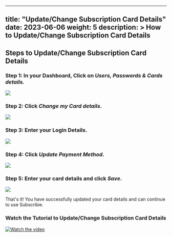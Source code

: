 
---
title: "Update/Change Subscription Card Details"
date: 2023-06-06
weight: 5
description: >
  How to Update/Change Subscription Card Details
---

## Steps to Update/Change Subscription Card Details

### Step 1:  In your Dashboard, Click on *Users, Passwords & Cards details.*

![](https://subscribie.co.uk/blog/content/images/size/w1000/2023/06/image-1.png)

### Step 2: Click *Change my Card details.*

![](https://subscribie.co.uk/blog/content/images/size/w1000/2023/06/image-4.png)

### Step 3: Enter your Login Details.

![](https://subscribie.co.uk/blog/content/images/2023/06/image-14.png)

### Step 4: Click *Update Payment Method*.

![](https://subscribie.co.uk/blog/content/images/size/w1000/2023/06/image-5.png)

### Step 5: Enter your card details and click *Save*.

![](https://subscribie.co.uk/blog/content/images/size/w1000/2023/06/image-6.png)

That's it! You have successfully updated your card details and can continue to use Subscribie.

### Watch the Tutorial to Update/Change Subscription Card Details

[![Watch the video](https://i.ytimg.com/an_webp/ZWl5hRhu_xM/mqdefault_6s.webp?du=3000&sqp=CIfE-6MG&rs=AOn4CLAt6BYI9xKrD1h2Il9P0MApAhc_MQ)](https://www.youtube.com/watch?v=ZWl5hRhu_xM)